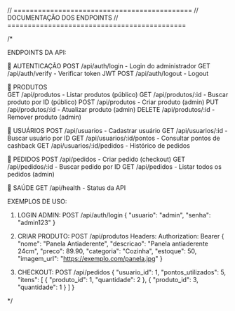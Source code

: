 // ============================================
// DOCUMENTAÇÃO DOS ENDPOINTS
// ============================================

/*

ENDPOINTS DA API:

📍 AUTENTICAÇÃO
POST   /api/auth/login          - Login do administrador
GET    /api/auth/verify         - Verificar token JWT
POST   /api/auth/logout         - Logout

📍 PRODUTOS  
GET    /api/produtos            - Listar produtos (público)
GET    /api/produtos/:id        - Buscar produto por ID (público)
POST   /api/produtos            - Criar produto (admin)
PUT    /api/produtos/:id        - Atualizar produto (admin)
DELETE /api/produtos/:id        - Remover produto (admin)

📍 USUÁRIOS
POST   /api/usuarios            - Cadastrar usuário
GET    /api/usuarios/:id        - Buscar usuário por ID
GET    /api/usuarios/:id/pontos - Consultar pontos de cashback
GET    /api/usuarios/:id/pedidos - Histórico de pedidos

📍 PEDIDOS
POST   /api/pedidos             - Criar pedido (checkout)
GET    /api/pedidos/:id         - Buscar pedido por ID
GET    /api/pedidos             - Listar todos os pedidos (admin)

📍 SAÚDE
GET    /api/health              - Status da API

EXEMPLOS DE USO:

1. LOGIN ADMIN:
POST /api/auth/login
{
  "usuario": "admin",
  "senha": "admin123"
}

2. CRIAR PRODUTO:
POST /api/produtos
Headers: Authorization: Bearer <token>
{
  "nome": "Panela Antiaderente",
  "descricao": "Panela antiaderente 24cm",
  "preco": 89.90,
  "categoria": "Cozinha",
  "estoque": 50,
  "imagem_url": "https://exemplo.com/panela.jpg"
}

3. CHECKOUT:
POST /api/pedidos
{
  "usuario_id": 1,
  "pontos_utilizados": 5,
  "itens": [
    {
      "produto_id": 1,
      "quantidade": 2
    },
    {
      "produto_id": 3,
      "quantidade": 1
    }
  ]
}

*/